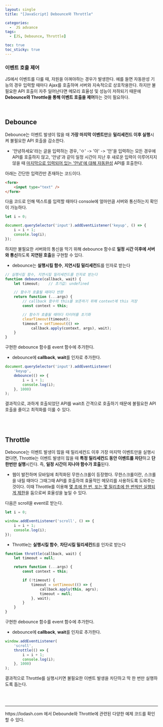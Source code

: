 ```yaml
---
layout: single
title: "[JavaScript] Debounce와 Throttle"

categories:
  -  JS advance
tags:
  - [JS, Debounce, Throttle]

toc: true
toc_sticky: true
---
```


### 이벤트 호출 제어

JS에서 이벤트를 다룰 때, 자원을 아껴야하는 경우가 발생한다. 예를 들면 자동완성 기능의 경우 입력할 때마다 Ajax를 호출하며 서버와 지속적으로 상호작용한다. 하지만 불필요한 API 호출이 자주 일어난다면 메모리 효율성 및 성능이 저하되기 때문에 **Debounce와 Throttle을 통해 이벤트 호출을 제어**하는 것이 필요하다.

<br>

## Debounce

Debounce는 이벤트 발생이 많을 때 **가장 마지막 이벤트만**을 **밀리세컨드 이후 실행**시켜 불필요한 API 호출을 감소한다.

- '안녕하세요'라는 글을 입력하는 경우, 'ㅇ' -> '아' -> '안'을 입력하는 모든 경우에 API를 호출하지 않고, '안녕'과 같이 일정 시간이 지난 후 새로운 입력이 이루어지지 않을 때 <u>마지막으로 입력되어 있는 '안녕'에 대해 자동완성</u> API를 호출한다.

아래는 간단한 입력칸만 존재하는 코드이다.

```html
<form>
    <input type="text" />
</form>
```

다음 코드로 인해 텍스트를 입력할 때마다 console에 얼마만큼 서버와 통신하는지 확인이 가능하다.

```js
let i = 0;

document.querySelector('input').addEventListener('keyup', () => {
    i = i + 1;
    console.log(i);
});
```

하지만 불필요한 서버와의 통신을 막기 위해 debounce 함수로 **일정 시간 이후에 서버와 통신**하도록 **지연된 호출**을 구현할 수 있다.

- debounce는 **실행시킬 함수**, **지연시킬 밀리세컨드**를 인자로 받는다

```js
// 실행시킬 함수, 지연시킬 밀리세컨드를 인자로 받는다
function debounce(callback, wait) {
    let timeout;    // 초기값: undefined

    // 함수가 호출될 때마다 반환
    return function (...args) {
        // callback 함수의 this를 보존하기 위해 context에 this 저장
        const context = this;

        // 함수가 호출될 때마다 타이머를 초기화
        clearTimeout(timeout);
        timeout = setTimeout(() => 
            callback.apply(context, args), wait);
    }
}
```

구현한 debounce 함수를 event 함수에 추가한다.

- debounce에 **callback**, **wait**를 인자로 추가한다.

```js
document.querySelector('input').addEventListener(
    'keyup', 
    debounce(() => {
        i = i + 1;
        console.log(i);
    }, 1000)
);
```

결과적으로, 과하게 호출되었던 API를 wait초 간격으로 호출하기 때문에 불필요한 API 호출을 줄이고 최적화를 이룰 수 있다.

<br><br>

## Throttle

Debounce는 이벤트 발생이 많을 때 밀리세컨드 이후 가장 마지막 이벤트만을 실행시켰다면, Throttle는 이벤트 발생이 많을 때 **특정 밀리세컨드 동안 이벤트를 차단**하고 **단 한번만 실행**시킨다.
즉, **일정 시간이 지나야 함수가 호출**된다.

- 웹이 발전하며 모바일에 최적화된 무한스크롤이 등장했다. 무한스크롤이란, 스크롤을 내릴 때마다 그때그때 API를 호출하여 효율적인 메모리를 사용하도록 도와주는 것이다. 이때 Throttle를 이용해 <u>몇 초에 한 번, 또는 몇 밀리초에 한 번씩만 실행되게 제한</u>을 둠으로써 효율성을 높일 수 있다.

다음은 scroll을 event로 받는다.

```js
let i = 0;

window.addEventListener('scroll', () => {
    i = i + 1;
    console.log(i);
});
```



- Throttle는 **실행시킬 함수**, **차단시킬 밀리세컨드**를 인자로 받는다

```js
function throttle(callback, wait) {
    let timeout = null;

    return function (...args) {
        const context = this;

        if (!timeout) {
            timeout = setTimeout(() => {
                callback.apply(this, agrs);
                timeout = null;
            }, wait);
        }
    }
}
```

구현한 debounce 함수를 event 함수에 추가한다.

- debounce에 **callback**, **wait**를 인자로 추가한다.

```js
window.addEventListener(
    'scroll', 
    throttle(() => {
        i = i + 1;
        console.log(i);
    }, 1000)
);
```

결과적으로 Throttle를 실행시키면 불필요한 이벤트 발생을 차단하고 딱 한 번만 실행하도록 돕는다.

<br><br>
<hr>
https://lodash.com 에서 Debounde와 Throttle에 관련된 다양한 예제 코드를 확인할 수 있다.